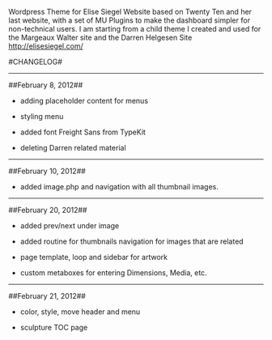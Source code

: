 Wordpress Theme for Elise Siegel Website based on Twenty Ten and her last website, with a set of MU Plugins to make the dashboard simpler for non-technical users. I am starting from a child theme I created and used for the Margeaux Walter site and the Darren Helgesen Site 
http://elisesiegel.com/  

#CHANGELOG#

***   

##February 8, 2012##

- adding placeholder content for menus

- styling menu

- added font Freight Sans from TypeKit

- deleting Darren related material

***

##February 10, 2012##

- added image.php and navigation with all thumbnail images.

***

##February 20, 2012##

- added prev/next under image 

- added routine for thumbnails navigation for images that are related

- page template, loop and sidebar for artwork

- custom metaboxes for entering Dimensions, Media, etc.

***

##February 21, 2012##

- color, style, move header and menu

- sculpture TOC page